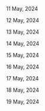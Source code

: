 11 May, 2024

12 May, 2024

13 May, 2024

14 May, 2024

15 May, 2024

16 May, 2024

17 May, 2024

18 May, 2024

19 May, 2024